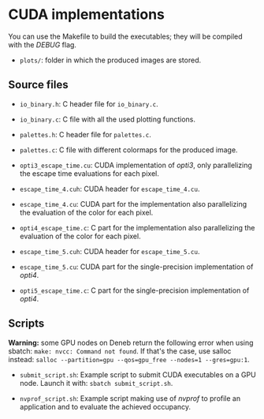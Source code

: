# CUDA implementations

You can use the Makefile to build the executables; they will be compiled with the *DEBUG* flag.

- `plots/`: folder in which the produced images are stored.


## Source files
- `io_binary.h`: C header file for `io_binary.c`.
- `io_binary.c`: C file with all the used plotting functions.

- `palettes.h`: C header file for `palettes.c`.
- `palettes.c`: C file with different colormaps for the produced image.

- `opti3_escape_time.cu`: CUDA implementation of *opti3*, only parallelizing the escape time evaluations for each pixel.

- `escape_time_4.cuh`: CUDA header for `escape_time_4.cu`.
- `escape_time_4.cu`: CUDA part for the implementation also parallelizing the evaluation of the color for each pixel.
- `opti4_escape_time.c`: C part for the implementation also parallelizing the evaluation of the color for each pixel.

- `escape_time_5.cuh`: CUDA header for `escape_time_5.cu`.
- `escape_time_5.cu`: CUDA part for the single-precision implementation of *opti4*.
- `opti5_escape_time.c`: C part for the single-precision implementation of *opti4*.


## Scripts
**Warning:** some GPU nodes on Deneb return the following error when using sbatch: `make: nvcc: Command not found`. 
If that's the case, use salloc instead: `salloc --partition=gpu --qos=gpu_free --nodes=1 --gres=gpu:1`.

- `submit_script.sh`: Example script to submit CUDA executables on a GPU node. Launch it with: `sbatch submit_script.sh`.

- `nvprof_script.sh`: Example script making use of  *nvprof* to profile an application and to evaluate the achieved occupancy.
